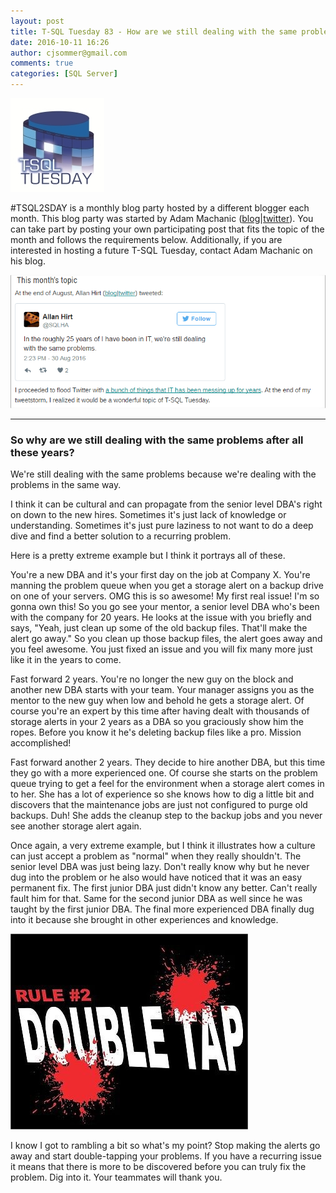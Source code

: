 ```yaml
---
layout: post
title: T-SQL Tuesday 83 - How are we still dealing with the same problems?
date: 2016-10-11 16:26
author: cjsommer@gmail.com
comments: true
categories: [SQL Server]
---
```

<img src="/img/2015/05/TSQLTuesday.jpg" alt="TSQLTuesday" width="150" height="150" class="alignright size-full wp-image-504" />

#TSQL2SDAY is a monthly blog party hosted by a different blogger each month. This blog party was started by Adam Machanic (<a href="http://sqlblog.com/blogs/adam_machanic/default.aspx" target="_blank">blog</a>|<a href="https://twitter.com/AdamMachanic" target="_blank">twitter</a>). You can take part by posting your own participating post that fits the topic of the month and follows the requirements below. Additionally, if you are interested in hosting a future T-SQL Tuesday, contact Adam Machanic on his blog.

<a href="http://am2.co/2016/10/t-sql-tuesday-83/" target="_blank"><img alt='' class='alignnone size-full wp-image-1339 ' src='/img/2016/10/img_57fbc653ac62d.png' /></a>

<hr div="clear">
<h3>So why are we still dealing with the same problems after all these years?</h3>
We're still dealing with the same problems because we're dealing with the problems in the same way. 

I think it can be cultural and can propagate from the senior level DBA's right on down to the new hires. Sometimes it's just lack of knowledge or understanding. Sometimes it's just pure laziness to not want to do a deep dive and find a better solution to a recurring problem.

Here is a pretty extreme example but I think it portrays all of these.

You're a new DBA and it's your first day on the job at Company X. You're manning the problem queue when you get a storage alert on a backup drive on one of your servers. OMG this is so awesome! My first real issue! I'm so gonna own this! So you go see your mentor, a senior level DBA who's been with the company for 20 years. He looks at the issue with you briefly and says, "Yeah, just clean up some of the old backup files. That'll make the alert go away." So you clean up those backup files, the alert goes away and you feel awesome. You just fixed an issue and you will fix many more just like it in the years to come.

Fast forward 2 years. You're no longer the new guy on the block and another new DBA starts with your team. Your manager assigns you as the mentor to the new guy when low and behold he gets a storage alert. Of course you're an expert by this time after having dealt with thousands of storage alerts in your 2 years as a DBA so you graciously show him the ropes. Before you know it he's deleting backup files like a pro. Mission accomplished!

Fast forward another 2 years. They decide to hire another DBA, but this time they go with a more experienced one. Of course she starts on the problem queue trying to get a feel for the environment when a storage alert comes in to her. She has a lot of experience so she knows how to dig a little bit and discovers that the maintenance jobs are just not configured to purge old backups. Duh! She adds the cleanup step to the backup jobs and you never see another storage alert again.

Once again, a very extreme example, but I think it illustrates how a culture can just accept a problem as "normal" when they really shouldn't. The senior level DBA was just being lazy. Don't really know why but he never dug into the problem or he also would have noticed that it was an easy permanent fix. The first junior DBA just didn't know any better. Can't really fault him for that. Same for the second junior DBA as well since he was taught by the first junior DBA. The final more experienced DBA finally dug into it because she brought in other experiences and knowledge.

<img alt='' class='alignright size-full wp-image-1343 ' src='/img/2016/10/img_57fd40a0ec86b.png' />

I know I got to rambling a bit so what's my point? Stop making the alerts go away and start double-tapping your problems. If you have a recurring issue it means that there is more to be discovered before you can truly fix the problem. Dig into it. Your teammates will thank you.






